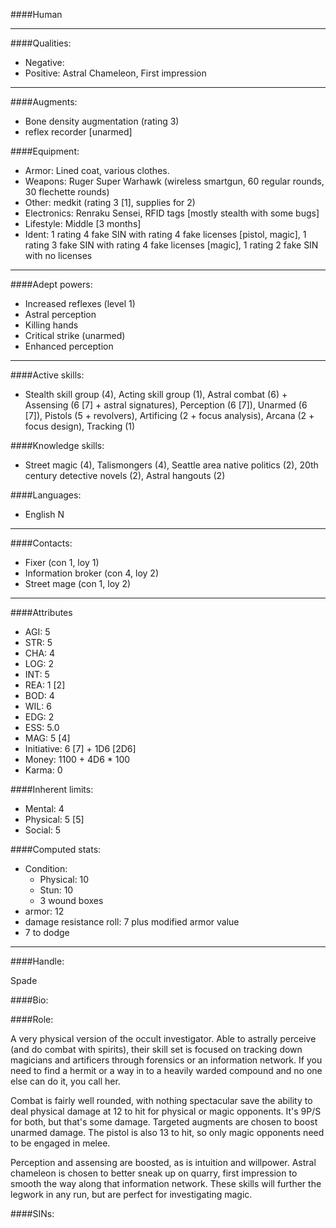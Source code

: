 ####Human
____
####Qualities:

- Negative: 
- Positive: Astral Chameleon, First impression

____
####Augments:

- Bone density augmentation (rating 3)
- reflex recorder [unarmed]

####Equipment:

- Armor: Lined coat, various clothes.
- Weapons: Ruger Super Warhawk (wireless smartgun, 60 regular rounds, 30 flechette rounds)
- Other: medkit (rating 3 [1], supplies for 2)
- Electronics: Renraku Sensei, RFID tags [mostly stealth with some bugs] 
- Lifestyle: Middle [3 months]
- Ident: 1 rating 4 fake SIN with rating 4 fake licenses [pistol, magic], 1 rating 3 fake SIN with rating 4 fake licenses [magic], 1 rating 2 fake SIN with no licenses

____
####Adept powers: 

- Increased reflexes (level 1)
- Astral perception
- Killing hands
- Critical strike (unarmed)
- Enhanced perception

____
####Active skills:

- Stealth skill group (4), Acting skill group (1), Astral combat (6) + Assensing (6 [7] + astral signatures), Perception (6 [7]), Unarmed (6 [7]), Pistols (5 + revolvers), Artificing (2 + focus analysis), Arcana (2 + focus design), Tracking (1)

####Knowledge skills:

- Street magic (4), Talismongers (4), Seattle area native politics (2), 20th century detective novels (2), Astral hangouts (2)

####Languages:

- English N

____
####Contacts:

- Fixer (con 1, loy 1)
- Information broker (con 4, loy 2)
- Street mage (con 1, loy 2)

____
####Attributes

- AGI: 5
- STR: 5
- CHA: 4
- LOG: 2
- INT: 5
- REA: 1 [2]
- BOD: 4
- WIL: 6
- EDG: 2
- ESS: 5.0
- MAG: 5 [4]
- Initiative: 6 [7] + 1D6 [2D6]
- Money: 1100 + 4D6 * 100
- Karma: 0

####Inherent limits:

- Mental: 4
- Physical: 5 [5]
- Social: 5

####Computed stats:

- Condition:
	- Physical: 10
	- Stun: 10
	- 3 wound boxes
- armor: 12
- damage resistance roll: 7 plus modified armor value
- 7 to dodge

____
####Handle:

Spade

####Bio:



####Role:

A very physical version of the occult investigator. Able to astrally perceive (and do combat with spirits), their skill set is focused on tracking down magicians and artificers through forensics or an information network. If you need to find a hermit or a way in to a heavily warded compound and no one else can do it, you call her. 

Combat is fairly well rounded, with nothing spectacular save the ability to deal physical damage at 12 to hit for physical or magic opponents. It's 9P/S for both, but that's some damage. Targeted augments are chosen to boost unarmed damage. The pistol is also 13 to hit, so only magic opponents need to be engaged in melee.

Perception and assensing are boosted, as is intuition and willpower. Astral chameleon is chosen to better sneak up on quarry, first impression to smooth the way along that information network. These skills will further the legwork in any run, but are perfect for investigating magic.

####SINs: